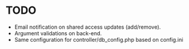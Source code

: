 # TODO

- Email notification on shared access updates (add/remove).
- Argument validations on back-end.
- Same configuration for controller/db_config.php based on config.ini